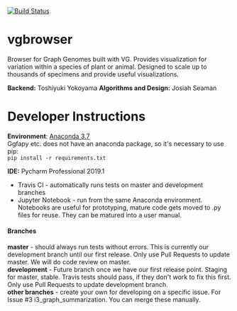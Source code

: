 [![Build Status](https://travis-ci.org/subwaystation/vgbrowser.svg?branch=master)](https://travis-ci.org/subwaystation/vgbrowser)

# vgbrowser
Browser for Graph Genomes built with VG.  Provides visualization for variation within a species of plant or animal. Designed to scale up to thousands of specimens and provide useful visualizations.

**Backend:** Toshiyuki Yokoyama
**Algorithms and Design:** Josiah Seaman


# Developer Instructions
**Environment**: [Anaconda 3.7 ](https://www.anaconda.com/distribution/)  
Ggfapy etc. does not have an anaconda package, so it's necessary to use pip:  
`pip install -r requirements.txt`  


**IDE:**  Pycharm Professional 2019.1  
* Travis CI - automatically runs tests on master and development branches
* Jupyter Notebook - run from the same Anaconda environment.  Notebooks are useful for prototyping, mature code gets moved to .py files for reuse.  They can be matured into a user manual.

#### Branches
**master** - should always run tests without errors.  This is currently our development branch until our first release.  Only use Pull Requests to update master.  We will do code review on master.  
**development** - Future branch once we have our first release point.  Staging for master, stable. Travis tests should pass, if they don't work to fix this first.  Only use Pull Requests to update development branch.  
**other branches** - create your own for developing on a specific issue.  For Issue #3  i3_graph_summarization.  You can merge these manually.  
